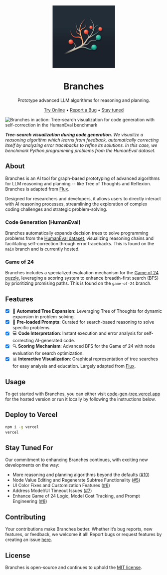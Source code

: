 <div align="center">

<img src="./docs/source/_static/logo.png" alt="Branches Logo" width=200></img>

# Branches

Prototype advanced LLM algorithms for reasoning and planning.

[Try Online](http://code-gen-tree.vercel.app) •
[Report a Bug](https://github.com/normal-computing/branches/issues) •
[Stay tuned](#stay-tuned-for)

</div>

![Branches in action: Tree-search visualization for code generation with self-correction in the HumanEval benchmark](https://storage.googleapis.com/normal-blog-artifacts/systerm2/tot_demo.gif)

***Tree-search visualization during code generation.** We visualize a reasoning algorithm which learns from feedback, automatically correcting itself by analyzing error tracebacks to refine its solutions. In this case, we benchmark Python programming problems from the HumanEval dataset.*

## About

Branches is an AI tool for graph-based prototyping of advanced algorithms for LLM reasoning and planning -- like Tree of Thoughts and Reflexion. Branches is adapted from [Flux](https://github.com/paradigmxyz/flux).

Designed for researchers and developers, it allows users to directly interact with AI reasoning processes, streamlining the exploration of complex coding challenges and strategic problem-solving.

### Code Generation (HumanEval)

Branches automatically expands decision trees to solve programming problems from the [HumanEval dataset](https://huggingface.co/datasets/openai_humaneval), visualizing reasoning chains and facilitating self-correction through error tracebacks. This is found on the `main` branch and is currently hosted. 

### Game of 24
Branches includes a specialized evaluation mechanism for the [Game of 24 puzzle](https://en.wikipedia.org/wiki/24_(puzzle)), leveraging a scoring system to enhance breadth-first search (BFS) by prioritizing promising paths. This is found on the `game-of-24` branch.

## Features

- [x] 🌳 **Automated Tree Expansion**: Leveraging Tree of Thoughts for dynamic expansion in problem-solving.
- [x] 🧠 **Pre-loaded Prompts**: Curated for search-based reasoning to solve specific problems.
- [x] 💻 **Code Interpretation**: Instant execution and error analysis for self-correcting AI-generated code.
- [x] 🔍 **Scoring Mechanism**: Advanced BFS for the Game of 24 with node evaluation for search optimization.
- [x] 📊 **Interactive Visualization**: Graphical representation of tree searches for easy analysis and education. Largely adapted from [Flux](https://github.com/paradigmxyz/flux).

## Usage

To get started with Branches, you can either visit [code-gen-tree.vercel.app](https://code-gen-tree.vercel.app) for the hosted version or run it locally by following the instructions below.

## Deploy to Vercel
```sh
npm i -g vercel
vercel
```

## Stay Tuned For

Our commitment to enhancing Branches continues, with exciting new developments on the way:

- More reasoning and planning algorithms beyond the defaults ([#10](https://github.com/normal-computing/branches/issues/10))
- Node Value Editing and Regenerate Subtree Functionality ([#5](https://github.com/normal-computing/branches/issues/5))
- UI Color Fixes and Customization Features ([#6](https://github.com/normal-computing/branches/issues/6))
- Address Model/UI Timeout Issues ([#7](https://github.com/normal-computing/branches/issues/7))
- Enhance Game of 24 Logic, Model Cost Tracking, and Prompt Engineering ([#8](https://github.com/normal-computing/branches/issues/8))

## Contributing

Your contributions make Branches better. Whether it’s bug reports, new features, or feedback, we welcome it all! Report bugs or request features by creating an issue [here](https://github.com/normal-computing/Branches/issues).

## License

Branches is open-source and continues to uphold the [MIT license](LICENSE).

